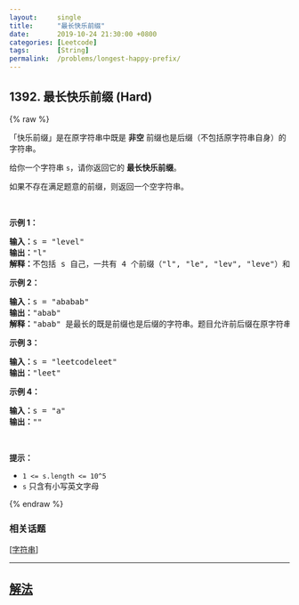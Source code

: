 ```yaml
---
layout:     single
title:      "最长快乐前缀"
date:       2019-10-24 21:30:00 +0800
categories: [Leetcode]
tags:       [String]
permalink:  /problems/longest-happy-prefix/
---
```


## 1392. 最长快乐前缀 (Hard)

{% raw %}

<p>「快乐前缀」是在原字符串中既是&nbsp;<strong>非空</strong> 前缀也是后缀（不包括原字符串自身）的字符串。</p>

<p>给你一个字符串 <code>s</code>，请你返回它的 <strong>最长快乐前缀</strong>。</p>

<p>如果不存在满足题意的前缀，则返回一个空字符串。</p>

<p>&nbsp;</p>

<p><strong>示例 1：</strong></p>

<pre><strong>输入：</strong>s = &quot;level&quot;
<strong>输出：</strong>&quot;l&quot;
<strong>解释：</strong>不包括 s 自己，一共有 4 个前缀（&quot;l&quot;, &quot;le&quot;, &quot;lev&quot;, &quot;leve&quot;）和 4 个后缀（&quot;l&quot;, &quot;el&quot;, &quot;vel&quot;, &quot;evel&quot;）。最长的既是前缀也是后缀的字符串是 &quot;l&quot; 。
</pre>

<p><strong>示例 2：</strong></p>

<pre><strong>输入：</strong>s = &quot;ababab&quot;
<strong>输出：</strong>&quot;abab&quot;
<strong>解释：</strong>&quot;abab&quot; 是最长的既是前缀也是后缀的字符串。题目允许前后缀在原字符串中重叠。
</pre>

<p><strong>示例 3：</strong></p>

<pre><strong>输入：</strong>s = &quot;leetcodeleet&quot;
<strong>输出：</strong>&quot;leet&quot;
</pre>

<p><strong>示例 4：</strong></p>

<pre><strong>输入：</strong>s = &quot;a&quot;
<strong>输出：</strong>&quot;&quot;
</pre>

<p>&nbsp;</p>

<p><strong>提示：</strong></p>

<ul>
	<li><code>1 &lt;= s.length &lt;= 10^5</code></li>
	<li><code>s</code> 只含有小写英文字母</li>
</ul>

{% endraw %}

### 相关话题
  [[字符串](https://github.com/openset/leetcode/tree/master/tag/string/README.md)]

---

## [解法](https://github.com/openset/leetcode/tree/master/problems/longest-happy-prefix)
